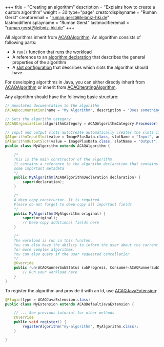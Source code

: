 +++
title = "Creating an algorithm"
description = "Explains how to create a custom algorithm"
weight = 30
type="page"
creatordisplayname = "Ruman Gerst"
creatoremail = "ruman.gerst@leibniz-hki.de"
lastmodifierdisplayname = "Ruman Gerst"
lastmodifieremail = "ruman.gerst@leibniz-hki.de"
+++

All algorithms inherit from [ACAQAlgorithm](/external/apidocs/org/hkijena/jipipe/api/algorithm/ACAQAlgorithm.html). An algorithm consists of following parts:

* A `run()` function that runs the workload
* A reference to an [algorithm declaration](/external/apidocs/org/hkijena/jipipe/api/algorithm/ACAQAlgorithmDeclaration.html) that describes the general properties of the algorithm
* A [slot configuration](/external/apidocs/org/hkijena/jipipe/api/data/ACAQSlotConfiguration.html) that describes which slots the algorithm should have

For developing algorithms in Java, you can either directly inherit from [ACAQAlgorithm](/external/apidocs/org/hkijena/jipipe/api/algorithm/ACAQAlgorithm.html) or inherit from [ACAQIteratingAlgorithm](/external/apidocs/org/hkijena/jipipe/api/algorithm/ACAQIteratingAlgorithm.html).

Any algorithm should have the following basic structure:

```java
// Annotates documentation to the algorithm
@ACAQDocumentation(name = "My Algorithm", description = "Does something")

// Sets the algorithm category
@ACAQOrganization(algorithmCategory = ACAQAlgorithmCategory.Processor)

// Input and output slots autoCreate automatically creates the slots if set to true and no slot configuration was provided
@AlgorithmInputSlot(value = ImagePlusData.class, slotName = "Input", autoCreate = true)
@AlgorithmOutputSlot(value = ImagePlusData.class, slotName = "Output", autoCreate = true)
public class MyAlgorithm extends ACAQAlgorithm {

    /*
    This is the main constructor of the algorithm.
    It contains a reference to the algorithm declaration that contains
    some important metadata
    */
    public MyAlgorithm(ACAQAlgorithmDeclaration declaration) {
        super(declaration);
    }

    /*
    A deep copy constructor. It is required.
    Please do not forget to deep-copy all important fields
    */
    public MyAlgorithm(MyAlgorithm original) {
        super(original);
        // Deep-copy additional fields here
    }

    /*
    The workload is run in this functon.
    You can also have the ability to inform the user about the current algorithm status
    for more complex algorithms.
    You can also query if the user requested cancellation
    */
    @Override
    public run(ACAQRunnerSubStatus subProgress, Consumer<ACAQRunnerSubStatus> algorithmProgress, Supplier<Boolean> isCancelled) {
        // Run your workload here
    }
}
```

To register the algorithm and provide it with an Id, use [ACAQJavaExtension](/external/apidocs/org/hkijena/jipipe/ACAQJavaExtension.html):

```java
@Plugin(type = ACAQJavaExtension.class)
public class MyExtension extends ACAQDefaultJavaExtension {

    // ... See previous tutorial for other methods
    @Override
    public void register() {
        registerAlgorithm("my-algorithm", MyAlgorithm.class);
    }

}
```
